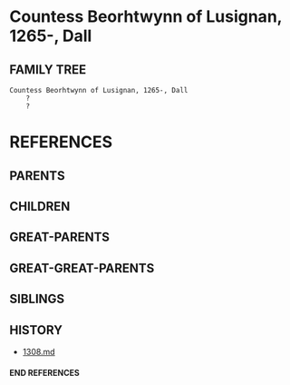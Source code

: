 # Countess Beorhtwynn of Lusignan, 1265-, Dall

## FAMILY TREE
```
Countess Beorhtwynn of Lusignan, 1265-, Dall
    ?
    ?
```


# REFERENCES

## PARENTS 

## CHILDREN 

## GREAT-PARENTS 

## GREAT-GREAT-PARENTS 
## SIBLINGS

 
## HISTORY
* [1308.md](../h/1308.md)

#### END REFERENCES
